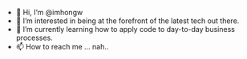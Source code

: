 - 👋 Hi, I’m @imhongw
- 👀 I’m interested in being at the forefront of the latest tech out there.
- 🌱 I’m currently learning how to apply code to day-to-day business processes.
- 📫 How to reach me ... nah..

<!---
imhongw/imhongw is a ✨ special ✨ repository because its `README.md` (this file) appears on your GitHub profile.
You can click the Preview link to take a look at your changes.
--->
